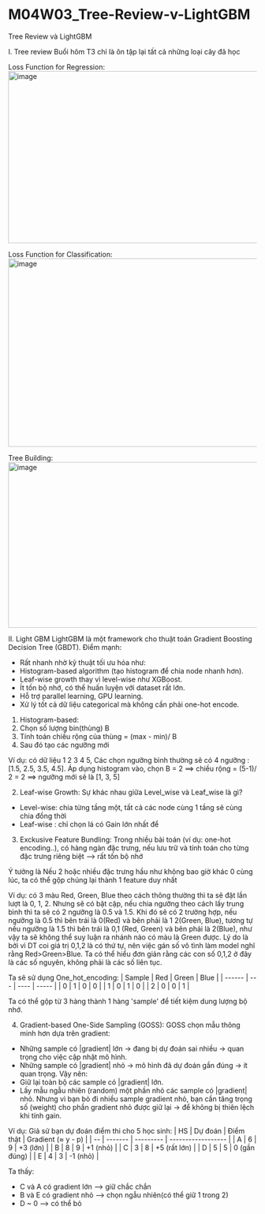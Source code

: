 # M04W03_Tree-Review-v-LightGBM
Tree Review và LightGBM


I. Tree review
Buổi hôm T3 chỉ là ôn tập lại tất cả những loại cây đã học

Loss Function for Regression:
<img width="847" height="349" alt="image" src="https://github.com/user-attachments/assets/76443650-5b02-419d-b8b2-77e04f40e1af" />

Loss Function for Classification:
 <img width="898" height="382" alt="image" src="https://github.com/user-attachments/assets/495371cd-9cab-4a3b-bd45-7e0ea1123207" />

Tree Building:
<img width="890" height="336" alt="image" src="https://github.com/user-attachments/assets/0c114c53-72f9-444e-887c-3ce74dfefb5f" />

II. Light GBM
LightGBM là một framework cho thuật toán Gradient Boosting Decision Tree (GBDT).
Điểm mạnh:
+ Rất nhanh nhờ kỹ thuật tối ưu hóa như:
+ Histogram-based algorithm (tạo histogram để chia node nhanh hơn).
+ Leaf-wise growth thay vì level-wise như XGBoost.
+ Ít tốn bộ nhớ, có thể huấn luyện với dataset rất lớn.
+ Hỗ trợ parallel learning, GPU learning.
+ Xử lý tốt cả dữ liệu categorical mà không cần phải one-hot encode.

1. Histogram-based: 
1. Chọn số lượng bin(thùng) B
2. Tính toán chiều rộng của thùng = (max - min)/ B
3. Sau đó tạo các ngưỡng mới

Ví dụ: có dữ liệu 1 2 3 4 5, Các chọn ngưỡng bình thường sẽ có 4 ngưỡng : [1.5, 2.5, 3.5, 4.5]. Áp dụng histogram vào, chọn B = 2 ==> chiều rộng = (5-1)/ 2 = 2 ==> ngưỡng mới sẽ là [1, 3, 5]  

2. Leaf-wise Growth:
Sự khác nhau giữa Level_wise và Leaf_wise là gì?
+ Level-wise: chia từng tầng một, tất cả các node cùng 1 tầng sẽ cùng chia đồng thời
+ Leaf-wise : chỉ chọn lá có Gain lớn nhất để 

3. Exckusive Feature Bundling: 
Trong nhiều bài toán (ví dụ: one-hot encoding..), có hàng ngàn đặc trưng, nếu lưu trữ và tính toán cho từng đặc trưng riêng biệt --> rất tốn bộ nhớ

Ý tưởng là Nếu 2 hoặc nhiều đặc trưng hầu như không bao giờ khác 0 cùng lúc, ta có thể gộp chúng lại thành 1 feature duy nhất

Ví dụ: có 3 màu Red, Green, Blue theo cách thông thường thì ta sẽ đặt lần lượt là 0, 1, 2. Nhưng sẽ có bật cập, nếu chia ngưỡng theo cách lấy trung bình thì ta sẽ có 2 ngưỡng là 0.5 và 1.5. Khi đó sẽ có 2 trường hợp, nếu ngưỡng là 0.5 thì bên trái là 0(Red) và bên phải là 1 2(Green, Blue), tương tự nếu ngưỡng là 1.5 thì bên trái là 0,1 (Red, Green) và bên phải là 2(Blue), như vậy ta sẽ không thể suy luận ra nhánh nào có màu là Green được. Lý do là bởi vì DT coi giá trị 0,1,2 là có thứ tự, nên việc gán số vô tình làm model nghĩ rằng Red>Green>Blue. Ta có thể hiểu đơn giản rằng các con số 0,1,2 ở đây là các số nguyên, không phải là các số liên tục.

Ta sẽ sử dụng One_hot_encoding:
| Sample | Red | Green | Blue |
| ------ | --- | ---- | ----- |
| 0      | 1   | 0    | 0     |
| 1      | 0   | 1    | 0     |
| 2      | 0   | 0    | 1     |

Ta có thể gộp từ 3 hàng thành 1 hàng 'sample' để tiết kiệm dung lượng bộ nhớ. 

4. Gradient-based One-Side Sampling (GOSS):
GOSS chọn mẫu thông minh hơn dựa trên gradient:
+ Những sample có |gradient| lớn → đang bị dự đoán sai nhiều → quan trọng cho việc cập nhật mô hình.
+ Những sample có |gradient| nhỏ → mô hình đã dự đoán gần đúng → ít quan trọng.
Vậy nên:
+ Giữ lại toàn bộ các sample có |gradient| lớn.
+ Lấy mẫu ngẫu nhiên (random) một phần nhỏ các sample có |gradient| nhỏ.
Nhưng vì bạn bỏ đi nhiều sample gradient nhỏ, bạn cần tăng trọng số (weight) cho phần gradient nhỏ được giữ lại → để không bị thiên lệch khi tính gain.

Ví dụ: Giả sử bạn dự đoán điểm thi cho 5 học sinh:
| HS | Dự đoán | Điểm thật | Gradient (≈ y - p) |
| -- | ------- | --------- | ------------------ |
| A  | 6       | 9         | +3 (lớn)           |
| B  | 8       | 9         | +1 (nhỏ)           |
| C  | 3       | 8         | +5 (rất lớn)       |
| D  | 5       | 5         | 0 (gần đúng)       |
| E  | 4       | 3         | -1 (nhỏ)           |

Ta thấy: 
+ C và A có gradient lớn --> giữ chắc chắn
+ B và E có gradient nhỏ --> chọn ngẫu nhiên(có thể giữ 1 trong 2)
+ D ~ 0 --> có thể bỏ

